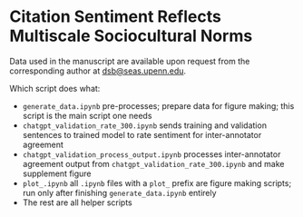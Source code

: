 # Citation Sentiment Reflects Multiscale Sociocultural Norms
Data used in the manuscript are available upon request from the corresponding author at dsb@seas.upenn.edu.

Which script does what:</br>
- ```generate_data.ipynb``` pre-processes; prepare data for figure making; this script is the main script one needs
- ```chatgpt_validation_rate_300.ipynb``` sends training and validation sentences to trained model to rate sentiment for inter-annotator agreement
- ```chatgpt_validation_process_output.ipynb``` processes inter-annotator agreement output from ```chatgpt_validation_rate_300.ipynb``` and make supplement figure
- ```plot_.ipynb``` all ```.ipynb``` files with a ```plot_``` prefix are figure making scripts; run only after finishing ```generate_data.ipynb``` entirely
- The rest are all helper scripts
